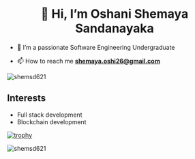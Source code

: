 <h1 align="center">👋 Hi, I’m Oshani Shemaya Sandanayaka</h1>

- 🌱 I’m a passionate Software Engineering Undergraduate

- 📫 How to reach me **shemaya.oshi26@gmail.com**

<p>
<img src="https://komarev.com/ghpvc/?username=shemsd621&label=Profile%20views&color=0e75b6&style=flat" alt="shemsd621" /> 
</p>

## Interests 
- Full stack development
- Blockchain development

[![trophy](https://github-profile-trophy.vercel.app/?username=shemsd621&column=7)](https://github.com/ryo-ma/github-profile-trophy)

<p><img align="center" src="https://github-readme-stats.vercel.app/api?username=shemsd621&show_icons=true&layout=compact" alt="shemsd621" /></p>

<!---
shemsd621/shemsd621 is a ✨ special ✨ repository because its `README.md` (this file) appears on your GitHub profile.
You can click the Preview link to take a look at your changes.
--->

